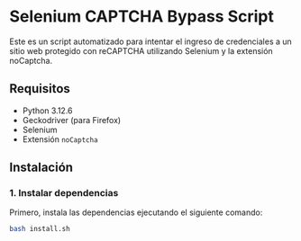 # Selenium CAPTCHA Bypass Script

Este es un script automatizado para intentar el ingreso de credenciales a un sitio web protegido con reCAPTCHA utilizando Selenium y la extensión noCaptcha.

## Requisitos

- Python 3.12.6
- Geckodriver (para Firefox)
- Selenium
- Extensión `noCaptcha`

## Instalación

### 1. Instalar dependencias

Primero, instala las dependencias ejecutando el siguiente comando:

```bash
bash install.sh
```


